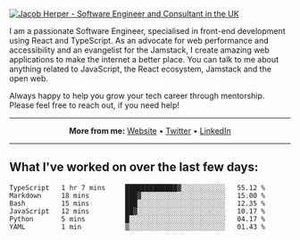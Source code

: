 [![Jacob Herper - Software Engineer and Consultant in the UK](https://res.cloudinary.com/jacobherper/image/upload/v1641506277/gh-image.png)](https://jacobherper.com/)

I am a passionate Software Engineer, specialised in front-end development using React and TypeScript. As an advocate for web performance and accessibility and an evangelist for the Jamstack, I create amazing web applications to make the internet a better place. You can talk to me about anything related to JavaScript, the React ecosystem, Jamstack and the open web.

Always happy to help you grow your tech career through mentorship. Please feel free to reach out, if you need help!

---

<p align="center">
  <strong>More from me:</strong> 
  <a href="https://jacobherper.com/">Website</a> •
  <a href="https://twitter.com/intent/follow?screen_name=jakeherp&tw_p=followbutton">Twitter</a> •
  <a href="https://www.linkedin.com/in/jacobherper/">LinkedIn</a>
</p>

---

## What I've worked on over the last few days:

<!--START_SECTION:waka-->

```text
TypeScript   1 hr 7 mins     █████████████▓░░░░░░░░░░░   55.12 %
Markdown     18 mins         ███▓░░░░░░░░░░░░░░░░░░░░░   15.00 %
Bash         15 mins         ███░░░░░░░░░░░░░░░░░░░░░░   12.35 %
JavaScript   12 mins         ██▓░░░░░░░░░░░░░░░░░░░░░░   10.17 %
Python       5 mins          █░░░░░░░░░░░░░░░░░░░░░░░░   04.17 %
YAML         1 min           ▒░░░░░░░░░░░░░░░░░░░░░░░░   01.43 %
```

<!--END_SECTION:waka-->
